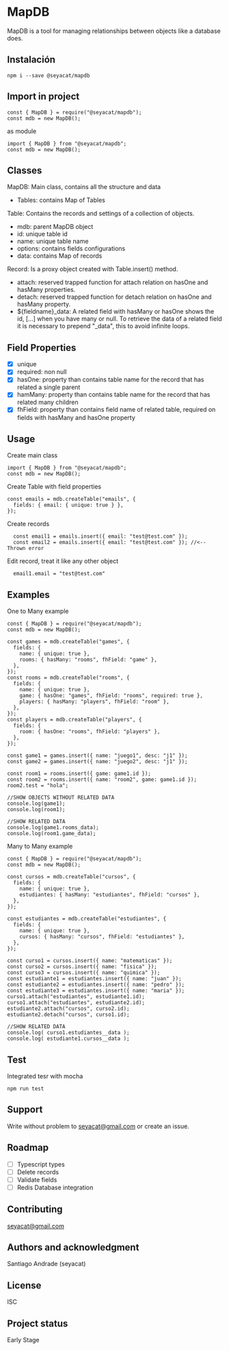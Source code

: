# MapDB

MapDB is a tool for managing relationships between objects like a database does.

## Instalación

```
npm i --save @seyacat/mapdb
```
## Import in project

```
const { MapDB } = require("@seyacat/mapdb");
const mdb = new MapDB();
```
as module
```
import { MapDB } from "@seyacat/mapdb";
const mdb = new MapDB();
```
## Classes

MapDB: Main class, contains all the structure and data
* Tables: contains Map of Tables

Table: Contains the records and settings of a collection of objects.
* mdb: parent MapDB object
* id: unique table id
* name: unique table name
* options: contains fields configurations
* data: contains Map of records

Record: Is a proxy object created with Table.insert() method.
* attach: reserved trapped function for attach relation on hasOne and hasMany properties.
* detach: reserved trapped function for detach relation on hasOne and hasMany property.
* ${fieldname}_data: A related field with hasMany or hasOne shows the id, [...] when you have many or null.
To retrieve the data of a related field it is necessary to prepend "_data", this to avoid infinite loops.

## Field Properties

* [x] unique
* [x] required: non null
* [x] hasOne: property than contains table name for the record that has related a single parent
* [x] hamMany: property than contains table name for the record that has related many children
* [x] fhField: property than contains field name of related table, required on fields with hasMany and hasOne property

## Usage

Create main class
```
import { MapDB } from "@seyacat/mapdb";
const mdb = new MapDB();
```

Create Table with field properties
```
const emails = mdb.createTable("emails", {
  fields: { email: { unique: true } },
});
```

Create records
```
  const email1 = emails.insert({ email: "test@test.com" });
  const email2 = emails.insert({ email: "test@test.com" }); //<-- Thrown error
```

Edit record, treat it like any other object
``` 
  email1.email = "test@test.com" 
```

## Examples

One to Many example
```
const { MapDB } = require("@seyacat/mapdb");
const mdb = new MapDB();

const games = mdb.createTable("games", {
  fields: {
    name: { unique: true },
    rooms: { hasMany: "rooms", fhField: "game" },
  },
});
const rooms = mdb.createTable("rooms", {
  fields: {
    name: { unique: true },
    game: { hasOne: "games", fhField: "rooms", required: true },
    players: { hasMany: "players", fhField: "room" },
  },
});
const players = mdb.createTable("players", {
  fields: {
    room: { hasOne: "rooms", fhField: "players" },
  },
});

const game1 = games.insert({ name: "juego1", desc: "j1" });
const game2 = games.insert({ name: "juego2", desc: "j1" });

const room1 = rooms.insert({ game: game1.id });
const room2 = rooms.insert({ name: "room2", game: game1.id });
room2.test = "hola";

//SHOW OBJECTS WITHOUT RELATED DATA
console.log(game1);
console.log(room1);

//SHOW RELATED DATA
console.log(game1.rooms_data);
console.log(room1.game_data);
```

Many to Many example
```
const { MapDB } = require("@seyacat/mapdb");
const mdb = new MapDB();

const cursos = mdb.createTable("cursos", {
  fields: {
    name: { unique: true },
    estudiantes: { hasMany: "estudiantes", fhField: "cursos" },
  },
});

const estudiantes = mdb.createTable("estudiantes", {
  fields: {
    name: { unique: true },
    cursos: { hasMany: "cursos", fhField: "estudiantes" },
  },
});

const curso1 = cursos.insert({ name: "matematicas" });
const curso2 = cursos.insert({ name: "fisica" });
const curso3 = cursos.insert({ name: "quimica" });
const estudiante1 = estudiantes.insert({ name: "juan" });
const estudiante2 = estudiantes.insert({ name: "pedro" });
const estudiante3 = estudiantes.insert({ name: "maria" });
curso1.attach("estudiantes", estudiante1.id);
curso1.attach("estudiantes", estudiante2.id);
estudiante2.attach("cursos", curso2.id);
estudiante2.detach("cursos", curso1.id);

//SHOW RELATED DATA
console.log( curso1.estudiantes__data );
console.log( estudiante1.cursos__data );
```
## Test

Integrated tesr with mocha
```
npm run test
```

## Support
Write without problem to seyacat@gmail.com or create an issue.

## Roadmap

* [ ] Typescript types
* [ ] Delete records
* [ ] Validate fields
* [ ] Redis Database integration 

## Contributing

seyacat@gmail.com

## Authors and acknowledgment

Santiago Andrade (seyacat)

## License
ISC

## Project status
Early Stage


